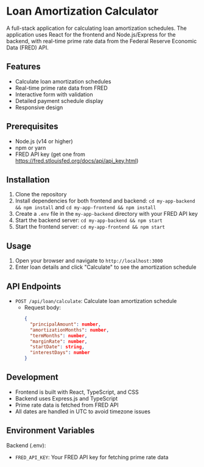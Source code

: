 # Loan Amortization Calculator

A full-stack application for calculating loan amortization schedules. The application uses React for the frontend and Node.js/Express for the backend, with real-time prime rate data from the Federal Reserve Economic Data (FRED) API.

## Features

- Calculate loan amortization schedules
- Real-time prime rate data from FRED
- Interactive form with validation
- Detailed payment schedule display
- Responsive design

## Prerequisites

- Node.js (v14 or higher)
- npm or yarn
- FRED API key (get one from https://fred.stlouisfed.org/docs/api/api_key.html)

## Installation

1. Clone the repository
2. Install dependencies for both frontend and backend: `cd my-app-backend && npm install` and `cd my-app-frontend && npm install`
3. Create a `.env` file in the `my-app-backend` directory with your FRED API key
4. Start the backend server: `cd my-app-backend && npm start`
5. Start the frontend server: `cd my-app-frontend && npm start`

## Usage

1. Open your browser and navigate to `http://localhost:3000`
2. Enter loan details and click "Calculate" to see the amortization schedule

## API Endpoints
- `POST /api/loan/calculate`: Calculate loan amortization schedule
  - Request body:
    ```json
    {
      "principalAmount": number,
      "amortizationMonths": number,
      "termMonths": number,
      "marginRate": number,
      "startDate": string,
      "interestDays": number
    }
    ```

## Development

- Frontend is built with React, TypeScript, and CSS
- Backend uses Express.js and TypeScript
- Prime rate data is fetched from FRED API
- All dates are handled in UTC to avoid timezone issues

## Environment Variables

Backend (.env):
- `FRED_API_KEY`: Your FRED API key for fetching prime rate data
